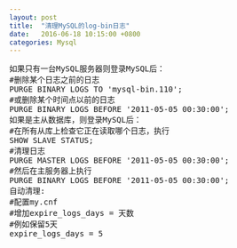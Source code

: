 ```yaml
---
layout: post
title:  "清理MySQL的log-bin日志"
date:   2016-06-18 10:15:00 +0800
categories: Mysql
---
```


<pre>
如果只有一台MySQL服务器则登录MySQL后：
#删除某个日志之前的日志
PURGE BINARY LOGS TO 'mysql-bin.110';
#或删除某个时间点以前的日志
PURGE BINARY LOGS BEFORE '2011-05-05 00:30:00';
如果是主从数据库，则登录MySQL后：
#在所有从库上检查它正在读取哪个日志，执行
SHOW SLAVE STATUS;
#清理日志
PURGE MASTER LOGS BEFORE '2011-05-05 00:30:00';
#然后在主服务器上执行
PURGE BINARY LOGS BEFORE '2011-05-05 00:30:00';
自动清理:
#配置my.cnf
#增加expire_logs_days = 天数
#例如保留5天
expire_logs_days = 5

</pre>